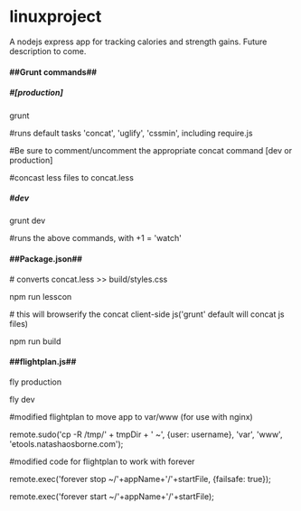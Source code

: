 # linuxproject
<p>A nodejs express app for tracking calories and strength gains. Future description to come.</p>

<h4>##Grunt commands##</h4>
<h5>#[production]</h5>
<p>grunt</p>
<p>#runs default tasks 'concat', 'uglify', 'cssmin', including require.js</p>

<p>#Be sure to comment/uncomment the appropriate concat command [dev or production]</p>
<p>#concast less files to concat.less</p>

<h5>#dev</h5>
<p>grunt dev</p>
<p>#runs the above commands, with +1 = 'watch'</p>

<h4>##Package.json##</h4>
<p># converts concat.less >> build/styles.css</p>
<p>npm run lesscon</p> 

<p># this will browserify the concat client-side js('grunt' default will concat js files)</p>
<p>npm run build</p>

<h4>##flightplan.js##</h4>

<p>fly production</p>
<p>fly dev</p>

<p>#modified flightplan to move app to var/www (for use with nginx)</p>
<p>remote.sudo('cp -R /tmp/' + tmpDir + ' ~', {user: username}, 'var', 'www', 'etools.natashaosborne.com');</p>

<p>#modified code for flightplan to work with forever</p>
<p>remote.exec('forever stop ~/'+appName+'/'+startFile, {failsafe: true});</p>
<p>remote.exec('forever start ~/'+appName+'/'+startFile);</p>
